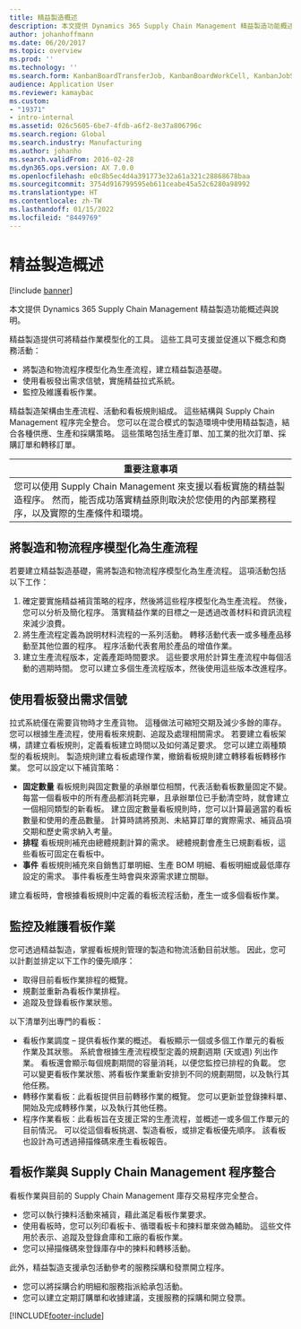 ```yaml
---
title: 精益製造概述
description: 本文提供 Dynamics 365 Supply Chain Management 精益製造功能概述與說明。
author: johanhoffmann
ms.date: 06/20/2017
ms.topic: overview
ms.prod: ''
ms.technology: ''
ms.search.form: KanbanBoardTransferJob, KanbanBoardWorkCell, KanbanJobSchedulingListPage, LeanProductionFlow, Kanban, KanbanQuantityOverview, KanbanAssignCard, KanbanCirculatingCards, KanbanRules, WHSKanbanWaveTableManagePickingListPool
audience: Application User
ms.reviewer: kamaybac
ms.custom:
- "19371"
- intro-internal
ms.assetid: 026c5605-6be7-4fdb-a6f2-8e37a806796c
ms.search.region: Global
ms.search.industry: Manufacturing
ms.author: johanho
ms.search.validFrom: 2016-02-28
ms.dyn365.ops.version: AX 7.0.0
ms.openlocfilehash: e0c8b5ec4d4a391773e32a61a321c28868678baa
ms.sourcegitcommit: 3754d916799595eb611ceabe45a52c6280a98992
ms.translationtype: HT
ms.contentlocale: zh-TW
ms.lasthandoff: 01/15/2022
ms.locfileid: "8449769"
---
```

# <a name="lean-manufacturing-overview"></a>精益製造概述

[!include [banner](../includes/banner.md)]

本文提供 Dynamics 365 Supply Chain Management 精益製造功能概述與說明。

精益製造提供可將精益作業模型化的工具。 這些工具可支援並促進以下概念和商務活動：
-   將製造和物流程序模型化為生產流程，建立精益製造基礎。
-   使用看板發出需求信號，實施精益拉式系統。
-   監控及維護看板作業。

精益製造架構由生產流程、活動和看板規則組成。 這些結構與 Supply Chain Management 程序完全整合。 您可以在混合模式的製造環境中使用精益製造，結合各種供應、生產和採購策略。 這些策略包括生產訂單、加工業的批次訂單、採購訂單和轉移訂單。

| **重要注意事項**                                                                                                                                                                                                                                                                |
|------------------------------------------------------------------------------------------------------------------------------------------------------------------------------------------------------------------------------------------------------------------------------|
| 您可以使用 Supply Chain Management 來支援以看板實施的精益製造程序。 然而，能否成功落實精益原則取決於您使用的內部業務程序，以及實際的生產條件和環境。 |

## <a name="modeling-manufacturing-and-logistics-processes-as-production-flows"></a>將製造和物流程序模型化為生產流程
若要建立精益製造基礎，需將製造和物流程序模型化為生產流程。 這項活動包括以下工作：
1.  確定要實施精益補貨策略的程序，然後將這些程序模型化為生產流程。 然後，您可以分析及簡化程序。 落實精益作業的目標之一是透過改善材料和資訊流程來減少浪費。
2.  將生產流程定義為說明材料流程的一系列活動。 轉移活動代表一或多種產品移動至其他位置的程序。 程序活動代表套用於產品的增值作業。
3.  建立生產流程版本，定義產距時間要求。 這些要求用於計算生產流程中每個活動的週期時間。 您可以建立多個生產流程版本，然後使用這些版本改進程序。

## <a name="using-kanbans-to-signal-demand-requirements"></a>使用看板發出需求信號
拉式系統僅在需要貨物時才生產貨物。 這種做法可縮短交期及減少多餘的庫存。 您可以根據生產流程，使用看板來規劃、追蹤及處理相關需求。 若要建立看板架構，請建立看板規則，定義看板建立時間以及如何滿足要求。 您可以建立兩種類型的看板規則。 製造規則建立看板處理作業，撤銷看板規則建立轉移看板轉移作業。 您可以設定以下補貨策略：
-   **固定數量** 看板規則與固定數量的承辦單位相關，代表活動看板數量固定不變。 每當一個看板中的所有產品都消耗完畢，且承辦單位已手動清空時，就會建立一個相同類型的新看板。 建立固定數量看板規則時，您可以計算最適當的看板數量和使用的產品數量。 計算時請將預測、未結算訂單的實際需求、補貨品項交期和歷史需求納入考量。
-   **排程** 看板規則補充由總體規劃計算的需求。 總體規劃會產生已規劃看板，這些看板可固定在看板中。
-   **事件** 看板規則補充來自銷售訂單明細、生產 BOM 明細、看板明細或最低庫存設定的需求。 事件看板產生時會與來源需求建立關聯。

建立看板時，會根據看板規則中定義的看板流程活動，產生一或多個看板作業。

## <a name="monitoring-and-maintaining-kanban-jobs"></a>監控及維護看板作業
您可透過精益製造，掌握看板規則管理的製造和物流活動目前狀態。 因此，您可以計劃並排定以下工作的優先順序：

-   取得目前看板作業排程的概覽。
-   規劃並重新為看板作業排程。
-   追蹤及登錄看板作業狀態。

以下清單列出專門的看板：
-   看板作業調度 – 提供看板作業的概述。 看板顯示一個或多個工作單元的看板作業及其狀態。 系統會根據生產流程模型定義的規劃週期 (天或週) 列出作業。 看板還會顯示每個規劃期間的容量消耗，以便您監控已排程的負載。 您可以變更看板作業狀態、將看板作業重新安排到不同的規劃期間，以及執行其他任務。
-   轉移作業看板：此看板提供目前轉移作業的概覽。 您可以更新並登錄揀料單、開始及完成轉移作業，以及執行其他任務。
-   程序作業看板：此看板旨在支援正常的生產流程，並概述一或多個工作單元的目前情況。 可以從這個看板挑選、製造看板，或排定看板優先順序。 該看板也設計為可透過掃描條碼來產生看板報告。

## <a name="kanban-jobs-and-integration-with-supply-chain-management-processes"></a>看板作業與 Supply Chain Management 程序整合
看板作業與目前的 Supply Chain Management 庫存交易程序完全整合。
-   您可以執行揀料活動來補貨，藉此滿足看板作業要求。
-   使用看板時，您可以列印看板卡、循環看板卡和揀料單來做為輔助。 這些文件用於表示、追蹤及登錄倉庫和工廠的看板作業。
-   您可以掃描條碼來登錄庫存中的揀料和轉移活動。

此外，精益製造支援承包活動參考的服務採購和發票開立程序。
-   您可以將採購合約明細和服務指派給承包活動。
-   您可以建立定期訂購單和收據建議，支援服務的採購和開立發票。







[!INCLUDE[footer-include](../../includes/footer-banner.md)]
